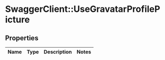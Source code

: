 # SwaggerClient::UseGravatarProfilePicture

## Properties
Name | Type | Description | Notes
------------ | ------------- | ------------- | -------------



